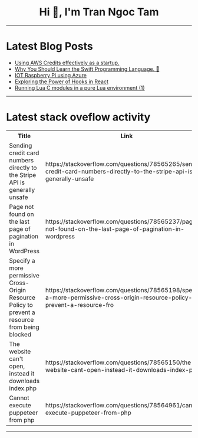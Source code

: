 <h1 align="center">Hi 👋, I'm Tran Ngoc Tam</h1>

---

# Latest Blog Posts 
<!-- BLOG-POST-LIST:START -->
- [Using AWS Credits effectively as a startup.](https://dev.to/nicholaschun/using-aws-credits-effectively-as-a-startup-2ola)
- [Why You Should Learn the Swift Programming Language. 🦅](https://dev.to/creuserr/why-you-should-learn-the-swift-programming-language-79)
- [IOT Raspberry Pi using Azure](https://dev.to/emmyfx1/iot-raspberry-pi-using-azure-58m7)
- [Exploring the Power of Hooks in React](https://dev.to/kartikmehta8/exploring-the-power-of-hooks-in-react-4a1)
- [Running Lua C modules in a pure Lua environment &lpar;1&rpar;](https://dev.to/jackmacwindows/running-lua-c-modules-in-a-pure-lua-environment-part-1-2aho)
<!-- BLOG-POST-LIST:END -->

---

# Latest stack oveflow activity
<table>
  <tr><th>Title</th><th>Link</th></tr>
  <!-- STACKOVERFLOW:START --><tr><td>Sending credit card numbers directly to the Stripe API is generally unsafe</td><td>https://stackoverflow.com/questions/78565265/sending-credit-card-numbers-directly-to-the-stripe-api-is-generally-unsafe</td></tr><tr><td>Page not found on the last page of pagination in WordPress</td><td>https://stackoverflow.com/questions/78565237/page-not-found-on-the-last-page-of-pagination-in-wordpress</td></tr><tr><td>Specify a more permissive Cross-Origin Resource Policy to prevent a resource from being blocked</td><td>https://stackoverflow.com/questions/78565198/specify-a-more-permissive-cross-origin-resource-policy-to-prevent-a-resource-fro</td></tr><tr><td>The website can&#39;t open, instead it downloads index.php</td><td>https://stackoverflow.com/questions/78565150/the-website-cant-open-instead-it-downloads-index-php</td></tr><tr><td>Cannot execute puppeteer from php</td><td>https://stackoverflow.com/questions/78564961/cannot-execute-puppeteer-from-php</td></tr><!-- STACKOVERFLOW:END -->
</table>

---


